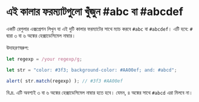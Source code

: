 # এই কালার ফরম্যাটগুলো খুঁজুন #abc বা #abcdef

একটি রেগুলার এক্সপ্রেশন লিখুন যা এই দুটি কালার ফরম্যাটের সাথে ম্যাচ করবে `#abc` বা `#abcdef`। এটি হবে: `#` দ্বারা ৩ বা ৬ অঙ্কের হেক্সাডেসিমেল নাম্বার।

উদাহরণস্বরুপ:
```js
let regexp = /your regexp/g;

let str = "color: #3f3; background-color: #AA00ef; and: #abcd";

alert( str.match(regexp) ); // #3f3 #AA00ef
```

বি.দ্র. এটি অবশ্যই  ৩ বা ৬ অঙ্কের হেক্সাডেসিমেল নাম্বার হতে হবে। যেমন, ৪ অঙ্কের সাথে `#abcd` এরা মিলবে না।